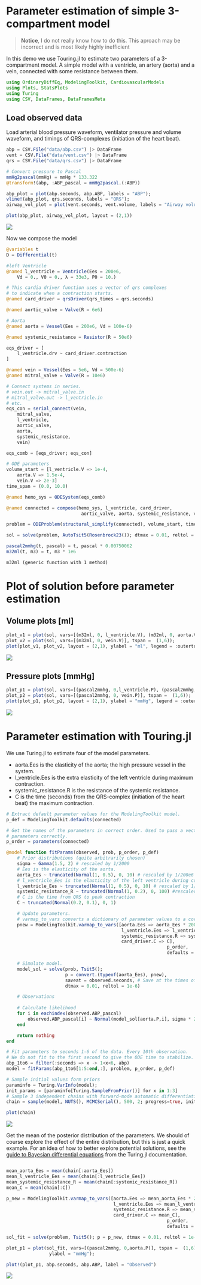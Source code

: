 # Parameter estimation of simple 3-compartment model

  > **Notice**, I do not really know how to do this. This aproach may be incorrect and is most likely highly inefficient 

In this demo we use Touring.jl to estimate two parameters of a 3-compartment model.
A simple model with a ventricle, an artery (aorta) and a vein, connected with some resistance between them.

```julia
using OrdinaryDiffEq, ModelingToolkit, CardiovascularModels 
using Plots, StatsPlots
using Turing
using CSV, DataFrames, DataFramesMeta
```




## Load observed data

Load arterial blood pressure waveform, ventilator pressure and volume waveform, and 
timings of QRS-complexes (initiation of the heart beat).

```julia
abp = CSV.File("data/abp.csv") |> DataFrame 
vent = CSV.File("data/vent.csv") |> DataFrame
qrs = CSV.File("data/qrs.csv") |> DataFrame

# Convert pressure to Pascal
mmHg2pascal(mmHg) = mmHg * 133.322
@transform!(abp, :ABP_pascal = mmHg2pascal.(:ABP))

abp_plot = plot(abp.seconds, abp.ABP, labels = "ABP");
vline!(abp_plot, qrs.seconds, labels = "QRS");
airway_vol_plot = plot(vent.seconds, vent.volume, labels = "Airway volume");

plot(abp_plot, airway_vol_plot, layout = (2,1))
```

![](figures/parameter_estimation_2_1.png)



Now we compose the model

```julia
@variables t
D = Differential(t)

#left Ventricle
@named l_ventricle = Ventricle(Ees = 200e6,
    Vd = 0., V0 = 0., λ = 33e3, P0 = 10.)

# This cardia driver function uses a vector of qrs complexes 
# to indicate when a contraction starts.
@named card_driver = qrsDriver(qrs_times = qrs.seconds)

@named aortic_valve = Valve(R = 6e6)

# Aorta
@named aorta = Vessel(Ees = 200e6, Vd = 100e-6)

@named systemic_resistance = Resistor(R = 50e6)

eqs_driver = [
    l_ventricle.drv ~ card_driver.contraction
]

@named vein = Vessel(Ees = 5e6, Vd = 500e-6)
@named mitral_valve = Valve(R = 10e6)

# Connect systems in series.
# vein.out -> mitral_valve.in
# mitral_valve.out -> l_ventricle.in
# etc.
eqs_con = serial_connect(vein, 
    mitral_valve, 
    l_ventricle,
    aortic_valve,
    aorta,
    systemic_resistance,
    vein)

eqs_comb = [eqs_driver; eqs_con]

# ODE parameters
volume_start = [l_ventricle.V => 1e-4, 
    aorta.V => 1.5e-4,
    vein.V => 2e-3]
time_span = (0.0, 10.0)

@named hemo_sys = ODESystem(eqs_comb)

@named connected = compose(hemo_sys, l_ventricle, card_driver, 
                            aortic_valve, aorta, systemic_resistance, vein, mitral_valve)

problem = ODEProblem(structural_simplify(connected), volume_start, time_span, [])

sol = solve(problem, AutoTsit5(Rosenbrock23()); dtmax = 0.01, reltol = 1e-6)
```


```julia
pascal2mmhg(t, pascal) = t, pascal * 0.00750062
m32ml(t, m3) = t, m3 * 1e6
```

```
m32ml (generic function with 1 method)
```




# Plot of solution before parameter estimation

## Volume plots [ml]
```julia
plot_v1 = plot(sol, vars=[(m32ml, 0, l_ventricle.V), (m32ml, 0, aorta.V)], tspan =  (1,6));
plot_v2 = plot(sol, vars=[(m32ml, 0, vein.V)], tspan =  (1,6));
plot(plot_v1, plot_v2, layout = (2,1), ylabel = "ml", legend = :outertop)
```

![](figures/parameter_estimation_5_1.png)



## Pressure plots [mmHg]
```julia
plot_p1 = plot(sol, vars=[(pascal2mmhg, 0,l_ventricle.P), (pascal2mmhg, 0,aorta.P)], tspan =  (1,6));
plot_p2 = plot(sol, vars=[(pascal2mmhg, 0, vein.P)], tspan =  (1,6));
plot(plot_p1, plot_p2, layout = (2,1), ylabel = "mmHg", legend = :outertop)
```

![](figures/parameter_estimation_6_1.png)



# Parameter estimation with Touring.jl

We use Turing.jl to estimate four of the model parameters.

- aorta.Ees is the elasticity of the aorta; the high pressure vessel in the system.
- l_ventricle.Ees is the extra elasticity of the left ventricle during maximum contraction.
- systemic_resistance.R is the resistance of the systemic resistance.
- C is the time (seconds) from the QRS-complex (initiation of the heart beat) the maximum 
  contraction.

```julia
# Extract default parameter values for the ModelingToolkit model.
p_def = ModelingToolkit.defaults(connected)

# Get the names of the parameters in correct order. Used to pass a vector of 
# parameters correctly.
p_order = parameters(connected)

@model function fitParams(observed, prob, p_order, p_def)
    # Prior distributions (quite arbitrarily chosen)
    sigma ~ Gamma(1.5, 2) # rescaled by 1/2000
    # Ees is the elasticity of the aorta.
    aorta_Ees ~ truncated(Normal(1, 0.5), 0, 10) # rescaled by 1/200e6
    # l_ventricle_Ees is the elasticity of the left ventricle during contraction
    l_ventricle_Ees ~ truncated(Normal(1, 0.5), 0, 10) # rescaled by 1/200e6
    systemic_resistance_R ~ truncated(Normal(1, 0.2), 0, 100) #rescaled by 1/50e6
    # C is the time from QRS to peak contraction
    C ~ truncated(Normal(0.2, 0.1), 0, 1)

    # Update parameters.
    # varmap_to_vars converts a dictionary of parameter values to a correctly ordered vector.
    pnew = ModelingToolkit.varmap_to_vars([aorta.Ees => aorta_Ees * 200e6,
                                           l_ventricle.Ees => l_ventricle_Ees * 200e6,
                                           systemic_resistance.R => systemic_resistance_R * 50e6,       
                                           card_driver.C => C], 
                                                            p_order, 
                                                            defaults = p_def)

    # Simulate model. 
    model_sol = solve(prob, Tsit5(); 
                      p = convert.(typeof(aorta_Ees), pnew), 
                      saveat = observed.seconds, # Save at the times of the observations.
                      dtmax = 0.01, reltol = 1e-6)

    # Observations
    
    # Calculate likelihood
    for i in eachindex(observed.ABP_pascal)
        observed.ABP_pascal[i] ~ Normal(model_sol[aorta.P,i], sigma * 2000)
    end

    return nothing
end

# Fit parameters to seconds 1-6 of the data. Every 10th observation.
# We do not fit to the first second to give the ODE time to stabilize.
abp_1to6 = filter(:seconds => x -> 1<x<6, abp)
model = fitParams(abp_1to6[1:5:end,:], problem, p_order, p_def)

# Sample initial values form priors
paraminfo = Turing.VarInfo(model);
init_params = [paraminfo[Turing.SampleFromPrior()] for x in 1:3]
# Sample 3 independent chains with forward-mode automatic differentiation (the default).
chain = sample(model, NUTS(), MCMCSerial(), 500, 2; progress=true, init_params = init_params)

plot(chain)
```

![](figures/parameter_estimation_7_1.png)



Get the mean of the posterior distribution of the parameters.
We should of course explore the effect of the entire distribution,
but this is just a quick example. For an idea of how to better explore potential solutions, 
see the [guide to Bayesian differential equations](https://turing.ml/dev/tutorials/10-bayesian-differential-equations/)
from the Turing.jl documentation.  

```julia

mean_aorta_Ees = mean(chain[:aorta_Ees])
mean_l_ventricle_Ees = mean(chain[:l_ventricle_Ees])
mean_systemic_resistance_R = mean(chain[:systemic_resistance_R])
mean_C = mean(chain[:C])

p_new = ModelingToolkit.varmap_to_vars([aorta.Ees => mean_aorta_Ees * 200e6,
                                        l_ventricle.Ees => mean_l_ventricle_Ees * 200e6,
                                        systemic_resistance.R => mean_systemic_resistance_R * 50e6,
                                        card_driver.C => mean_C], 
                                                            p_order, 
                                                            defaults = p_def)

sol_fit = solve(problem, Tsit5(); p = p_new, dtmax = 0.01, reltol = 1e-6)

plot_p1 = plot(sol_fit, vars=[(pascal2mmhg, 0,aorta.P)], tspan =  (1,6),
                ylabel = "mmHg");

plot!(plot_p1, abp.seconds, abp.ABP, label = "Observed")
```

![](figures/parameter_estimation_8_1.png)
